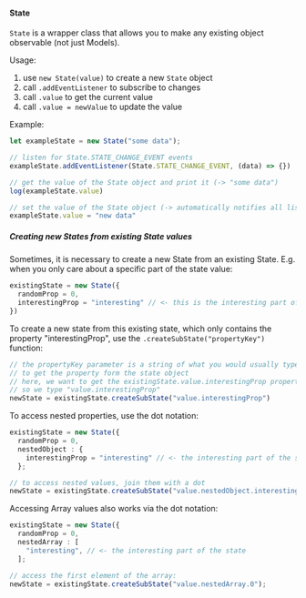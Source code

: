 #### State

`State` is a wrapper class that allows you to make any existing object observable (not just Models).

Usage:

1. use `new State(value)` to create a new `State` object
2. call `.addEventListener` to subscribe to changes
3. call `.value` to get the current value
4. call `.value = newValue` to update the value

Example:
```ts
let exampleState = new State("some data");

// listen for State.STATE_CHANGE_EVENT events
exampleState.addEventListener(State.STATE_CHANGE_EVENT, (data) => {}) 

// get the value of the State object and print it (-> "some data")
log(exampleState.value)

// set the value of the State object (-> automatically notifies all listeners)
exampleState.value = "new data" 
```

##### Creating new States from existing State values

Sometimes, it is necessary to create a new State from an existing State. E.g. when you only care about a specific part of the state value:

```ts
existingState = new State({
  randomProp = 0,
  interestingProp = "interesting" // <- this is the interesting part of the state
})
```

To create a new state from this existing state, which only contains the property "interestingProp", use the `.createSubState("propertyKey")` function:
```ts
// the propertyKey parameter is a string of what you would usually type 
// to get the property form the state object
// here, we want to get the existingState.value.interestingProp property,
// so we type "value.interestingProp"
newState = existingState.createSubState("value.interestingProp")
```

To access nested properties, use the dot notation:

```ts
existingState = new State({
  randomProp = 0,
  nestedObject : {
    interestingProp = "interesting" // <- the interesting part of the state
  };

// to access nested values, join them with a dot
newState = existingState.createSubState("value.nestedObject.interestingProp");
```

Accessing Array values also works via the dot notation:

```ts
existingState = new State({
  randomProp = 0,
  nestedArray : [
    "interesting", // <- the interesting part of the state
  ];

// access the first element of the array:
newState = existingState.createSubState("value.nestedArray.0");
```

